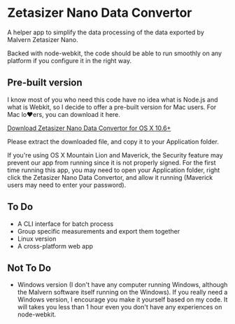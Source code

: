 Zetasizer Nano Data Convertor
=============================

A helper app to simplify the data processing of the data exported by Malvern Zetasizer Nano.

Backed with node-webkit, the code should be able to run smoothly on any platform if you configure it in the right way.

## Pre-built version

I know most of you who need this code have no idea what is Node.js and what is Webkit, so I decide to offer a pre-built version for Mac users. For Mac lo♥ers, you can download it here.

[Download Zetasizer Nano Data Convertor for OS X 10.6+](http://liuy.me/files/zndc.zip) 

Please extract the downloaded file, and copy it to your Application folder.

If you're using OS X Mountain Lion and Maverick, the Security feature may prevent our app from running since it is not properly signed. 
For the first time running this app, you may need to open your Application folder, right click the Zetasizer Nano Data Convertor, and allow it running (Maverick users may need to enter your password).

## To Do

* A CLI interface for batch process
* Group specific measurements and export them together
* Linux version
* A cross-platform web app

## Not To Do

* Windows version (I don't have any computer running Windows, although the Malvern software itself running on the Windows). If you really need a Windows version, I encourage you make it yourself based on my code. It will takes you less than 1 hour even you don't have any experiences on node-webkit.